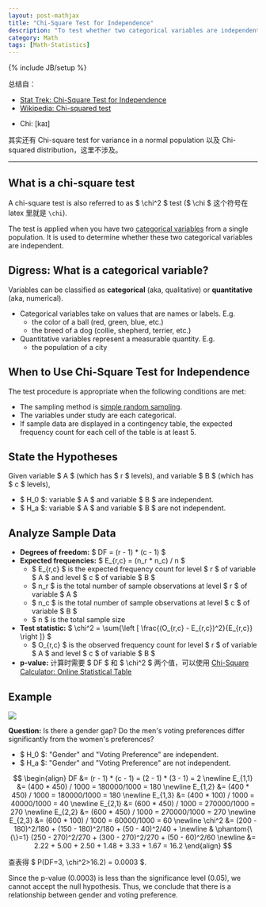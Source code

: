 ```yaml
---
layout: post-mathjax
title: "Chi-Square Test for Independence"
description: "To test whether two categorical variables are independent"
category: Math
tags: [Math-Statistics]
---
```

{% include JB/setup %}

总结自：

- [Stat Trek: Chi-Square Test for Independence](http://stattrek.com/chi-square-test/independence.aspx)
- [Wikipedia: Chi-squared test](http://en.wikipedia.org/wiki/Chi-squared_test)

<!-- -->

- Chi: [kaɪ]

其实还有 Chi-square test for variance in a normal population 以及 Chi-squared distribution，这里不涉及。

-----

## What is a chi-square test

A chi-square test is also referred to as $ \chi^2 $ test ($ \chi $ 这个符号在 latex 里就是 `\chi`).

The test is applied when you have two [categorical variables](http://stattrek.com/statistics/dictionary.aspx?definition=Categorical%20variable) from a single population. It is used to determine whether these two categorical variables are independent.

## Digress: What is a categorical variable?

Variables can be classified as **categorical** (aka, qualitative) or **quantitative** (aka, numerical).

- Categorical variables take on values that are names or labels. E.g. 
	- the color of a ball (red, green, blue, etc.)
	- the breed of a dog (collie, shepherd, terrier, etc.)
- Quantitative variables represent a measurable quantity. E.g.
	- the population of a city
	
## When to Use Chi-Square Test for Independence

The test procedure is appropriate when the following conditions are met:

- The sampling method is [simple random sampling](http://stattrek.com/statistics/dictionary.aspx?definition=Simple%20random%20sampling).
- The variables under study are each categorical.
- If sample data are displayed in a contingency table, the expected frequency count for each cell of the table is at least 5.

## State the Hypotheses

Given variable $ A $ (which has $ r $ levels), and variable $ B $ (which has $ c $ levels), 

- $ H_0 $: variable $ A $ and variable $ B $ are independent. 
- $ H_a $: variable $ A $ and variable $ B $ are not independent.

## Analyze Sample Data

- **Degrees of freedom:** $ DF = (r - 1) * (c - 1) $
- **Expected frequencies:** $ E_{r,c} = (n_r * n_c) / n $
	- $ E_{r,c} $ is the expected frequency count for level $ r $ of variable $ A $ and level $ c $ of variable $ B $
	- $ n_r $ is the total number of sample observations at level $ r $ of variable $ A $
	- $ n_c $ is the total number of sample observations at level $ c $ of variable $ B $
	- $ n $ is the total sample size
- **Test statistic:** $ \chi^2 = \sum{\left [ \frac{(O_{r,c} - E_{r,c})^2}{E_{r,c}} \right ]} $
	- $ O_{r,c} $ is the observed frequency count for level $ r $ of variable $ A $ and level $ c $ of variable $ B $
- **p-value:** 计算时需要 $ DF $ 和 $ \chi^2 $ 两个值，可以使用 [Chi-Square Calculator: Online Statistical Table](http://stattrek.com/online-calculator/chi-square.aspx)

## Example

![](https://farm2.staticflickr.com/1602/23812247442_27aa358c50_o_d.png)

**Question:** Is there a gender gap? Do the men's voting preferences differ significantly from the women's preferences?

- $ H_0 $: "Gender" and "Voting Preference" are independent. 
- $ H_a $: "Gender" and "Voting Preference" are not independent.

$$
\begin{align}
	DF &= (r - 1) * (c - 1) = (2 - 1) * (3 - 1) = 2 \newline
	E_{1,1} &= (400 * 450) / 1000 = 180000/1000 = 180 \newline
	E_{1,2} &= (400 * 450) / 1000 = 180000/1000 = 180 \newline
	E_{1,3} &= (400 * 100) / 1000 = 40000/1000 = 40 \newline
	E_{2,1} &= (600 * 450) / 1000 = 270000/1000 = 270 \newline
	E_{2,2} &= (600 * 450) / 1000 = 270000/1000 = 270 \newline
	E_{2,3} &= (600 * 100) / 1000 = 60000/1000 = 60 \newline
	\chi^2 &= (200 - 180)^2/180 + (150 - 180)^2/180 + (50 - 40)^2/40 + \newline
			& \phantom{\{\}=1} (250 - 270)^2/270 + (300 - 270)^2/270 + (50 - 60)^2/60 \newline
			&= 2.22 + 5.00 + 2.50 + 1.48 + 3.33 + 1.67 = 16.2
\end{align}
$$

查表得 $ P(DF=3, \chi^2>16.2) = 0.0003 $.

Since the p-value (0.0003) is less than the significance level (0.05), we cannot accept the null hypothesis. Thus, we conclude that there is a relationship between gender and voting preference.